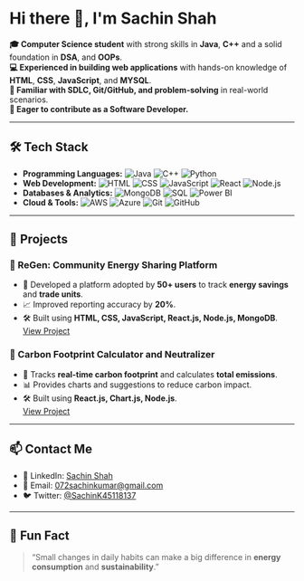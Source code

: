 

<!-- Header Section -->
# Hi there 👋, I'm Sachin Shah


**🎓 Computer Science student** with strong skills in **Java**, **C++** and a solid foundation in **DSA**, and **OOPs**.  
**💻 Experienced in building web applications** with hands-on knowledge of **HTML**, **CSS**, **JavaScript**, and **MYSQL**.  
**🔧 Familiar with SDLC, Git/GitHub, and problem-solving** in real-world scenarios.  
**🚀 Eager to contribute as a Software Developer.**

---

## 🛠️ Tech Stack

- **Programming Languages:** ![Java](https://img.shields.io/badge/Java-007396?style=for-the-badge&logo=java&logoColor=white) ![C++](https://img.shields.io/badge/C++-00599C?style=for-the-badge&logo=c%2B%2B&logoColor=white) ![Python](https://img.shields.io/badge/Python-3776AB?style=for-the-badge&logo=python&logoColor=white)
- **Web Development:** ![HTML](https://img.shields.io/badge/HTML5-E34F26?style=for-the-badge&logo=html5&logoColor=white) ![CSS](https://img.shields.io/badge/CSS3-1572B6?style=for-the-badge&logo=css3&logoColor=white) ![JavaScript](https://img.shields.io/badge/JavaScript-F7DF1E?style=for-the-badge&logo=javascript&logoColor=black) ![React](https://img.shields.io/badge/React-61DAFB?style=for-the-badge&logo=react&logoColor=black) ![Node.js](https://img.shields.io/badge/Node.js-339933?style=for-the-badge&logo=nodedotjs&logoColor=white)
- **Databases & Analytics:** ![MongoDB](https://img.shields.io/badge/MongoDB-47A248?style=for-the-badge&logo=mongodb&logoColor=white) ![SQL](https://img.shields.io/badge/SQL-00758F?style=for-the-badge&logo=sql&logoColor=white) ![Power BI](https://img.shields.io/badge/Power%20BI-F2C811?style=for-the-badge&logo=power-bi&logoColor=black)
- **Cloud & Tools:** ![AWS](https://img.shields.io/badge/AWS-232F3E?style=for-the-badge&logo=amazon-aws&logoColor=white) ![Azure](https://img.shields.io/badge/Microsoft_Azure-0089D6?style=for-the-badge&logo=microsoft-azure&logoColor=white) ![Git](https://img.shields.io/badge/Git-F05032?style=for-the-badge&logo=git&logoColor=white) ![GitHub](https://img.shields.io/badge/GitHub-181717?style=for-the-badge&logo=github&logoColor=white)

---

## 🚀 Projects

### 🔹 ReGen: Community Energy Sharing Platform
- 🌟 Developed a platform adopted by **50+ users** to track **energy savings** and **trade units**.
- 📈 Improved reporting accuracy by **20%**.
- 🛠️ Built using **HTML, CSS, JavaScript, React.js, Node.js, MongoDB**.  
[View Project](https://github.com/sachin11063/ReGen.git)

### 🔹 Carbon Footprint Calculator and Neutralizer
- 🌱 Tracks **real-time carbon footprint** and calculates **total emissions**.
- 📊 Provides charts and suggestions to reduce carbon impact.
- 🛠️ Built using **React.js, Chart.js, Node.js**.  
[View Project](https://github.com/sachin11063/Carbon-Footprint-Calculator-and-Neutralizer.git)

---

## 📫 Contact Me
- 🔗 LinkedIn: [Sachin Shah](https://www.linkedin.com/in/sachin-kumar-663690263/)
- 📧 Email: 072sachinkumar@gmail.com
- 🐦 Twitter: [@SachinK45118137](https://x.com/SachinK45118137)

---

## 🌱 Fun Fact
> “Small changes in daily habits can make a big difference in **energy consumption** and **sustainability**.”

